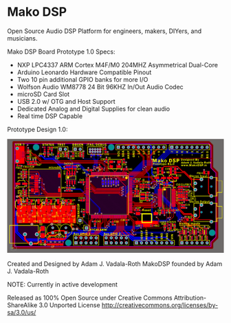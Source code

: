 Mako DSP
=======

Open Source Audio DSP Platform for engineers, makers, DIYers, and musicians. 

Mako DSP Board Prototype 1.0 Specs:
- NXP LPC4337 ARM Cortex M4F/M0 204MHZ Asymmetrical Dual-Core
- Arduino Leonardo Hardware Compatible Pinout
- Two 10 pin additional GPIO banks for more I/O
- Wolfson Audio WM8778 24 Bit 96KHZ In/Out Audio Codec
- microSD Card Slot
- USB 2.0 w/ OTG and Host Support
- Dedicated Analog and Digital Supplies for clean audio
- Real time DSP Capable

Prototype Design 1.0:

![Prototype Design 1.0](/Hardware/PCB/Mako%20DSP%20P1.png)

Created and Designed by Adam J. Vadala-Roth
MakoDSP founded by Adam J. Vadala-Roth

NOTE: Currently in active development

Released as 100% Open Source under
Creative Commons Attribution-ShareAlike 3.0 Unported License
http://creativecommons.org/licenses/by-sa/3.0/us/

